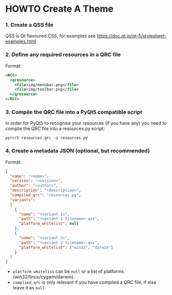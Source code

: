 HOWTO Create A Theme
====================

### 1. Create a QSS file

QSS is Qt flavoured CSS, for examples see https://doc.qt.io/qt-5/stylesheet-examples.html

### 2. Define any required resources in a QRC file

Format:

```xml
<RCC>
  <qresource>
    <file>img/menubar.png</file>
    <file>img/toolbar.png</file>
  </qresource>
</RCC>
```

### 3. Compile the QRC file into a PyQt5 compatible script


In order for PyQt5 to recognise your resources (if you have any) you need to compile the QRC file into a resources.py
script:
 
 `pyrcc5 resources.qrc -o resources.py`


### 4. Create a metadata JSON (optional, but recommended)

Format:
```json
{
  "name": "<name>",
  "version": "<version>",
  "author": "<author>",
  "description": "<description>",
  "compiled_qrc": "resources.py",
  "variants":
  [
    {
      "name": "<variant 1>",
      "path": "<variant 1 filename>.qss",
      "platform_whitelist": null
    },
    {
      "name": "<variant 2>",
      "path": "<variant 2 filename>.qss",
      "platform_whitelist": ["win32", "darwin"]
    }
  ]
}
```

  * `platform whitelist` can be `null` or a list of platforms (win32/linux/cygwin/darwin).
  * `complied_qrc` is only relevant if you have compiled a QRC file, if else leave it as `null`.